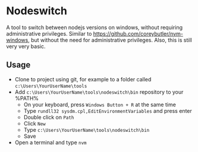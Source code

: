 # Nodeswitch
A tool to switch between nodejs versions on windows, without requiring administrative privileges.
Similar to https://github.com/coreybutler/nvm-windows, but without the need for administrative privileges.
Also, this is still very very basic.

## Usage
* Clone to project using git, for example to a folder called `c:\Users\YourUserName\tools`
* Add `c:\Users\YourUserName\tools\nodeswitch\bin` repository to your %PATH%
	* On your keyboard, press `Windows Button + R` at the same time
	* Type `rundll32 sysdm.cpl,EditEnvironmentVariables` and press enter
	* Double click on `Path`
	* Click `New`
	* Type `c:\Users\YourUserName\tools\nodeswitch\bin`
	* Save
* Open a terminal and type `nvm`
